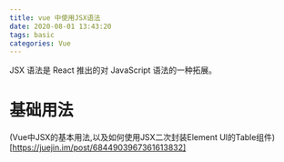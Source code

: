 ```yaml
---
title: vue 中使用JSX语法
date: 2020-08-01 13:43:20
tags: basic
categories: Vue
---
```


JSX 语法是 React 推出的对 JavaScript 语法的一种拓展。

# 基础用法


(Vue中JSX的基本用法,以及如何使用JSX二次封装Element UI的Table组件)[https://juejin.im/post/6844903967361613832]